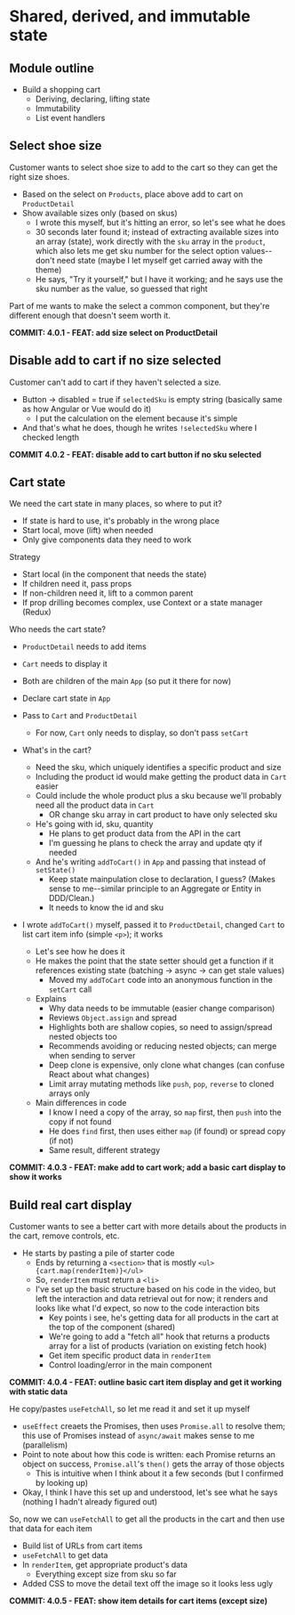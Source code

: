 # Shared, derived, and immutable state

## Module outline

-  Build a shopping cart
   -  Deriving, declaring, lifting state
   -  Immutability
   -  List event handlers

## Select shoe size

Customer wants to select shoe size to add to the cart so they can get the right size shoes.

-  Based on the select on `Products`, place above add to cart on `ProductDetail`
-  Show available sizes only (based on skus)
   -  I wrote this myself, but it's hitting an error, so let's see what he does
   -  30 seconds later found it; instead of extracting available sizes into an array (state), work directly with the `sku` array in the `product`, which also lets me get sku number for the select option values--don't need state (maybe I let myself get carried away with the theme)
   -  He says, "Try it yourself," but I have it working; and he says use the sku number as the value, so guessed that right

Part of me wants to make the select a common component, but they're different enough that doesn't seem worth it.

**COMMIT: 4.0.1 - FEAT: add size select on ProductDetail**

## Disable add to cart if no size selected

Customer can't add to cart if they haven't selected a size.

-  Button -> disabled = true if `selectedSku` is empty string (basically same as how Angular or Vue would do it)
   -  I put the calculation on the element because it's simple
-  And that's what he does, though he writes `!selectedSku` where I checked length

**COMMIT 4.0.2 - FEAT: disable add to cart button if no sku selected**

## Cart state

We need the cart state in many places, so where to put it?

-  If state is hard to use, it's probably in the wrong place
-  Start local, move (lift) when needed
-  Only give components data they need to work

Strategy

-  Start local (in the component that needs the state)
-  If children need it, pass props
-  If non-children need it, lift to a common parent
-  If prop drilling becomes complex, use Context or a state manager (Redux)

Who needs the cart state?

-  `ProductDetail` needs to add items
-  `Cart` needs to display it
-  Both are children of the main `App` (so put it there for now)

-  Declare cart state in `App`
-  Pass to `Cart` and `ProductDetail`
   -  For now, `Cart` only needs to display, so don't pass `setCart`
-  What's in the cart?
   -  Need the sku, which uniquely identifies a specific product and size
   -  Including the product id would make getting the product data in `Cart` easier
   -  Could include the whole product plus a sku because we'll probably need all the product data in `Cart`
      -  OR change sku array in cart product to have only selected sku
   -  He's going with id, sku, quantity
      -  He plans to get product data from the API in the cart
      -  I'm guessing he plans to check the array and update qty if needed
   -  And he's writing `addToCart()` in `App` and passing that instead of `setState()`
      -  Keep state mainpulation close to declaration, I guess? (Makes sense to me--similar principle to an Aggregate or Entity in DDD/Clean.)
      -  It needs to know the id and sku
-  I wrote `addToCart()` myself, passed it to `ProductDetail`, changed `Cart` to list cart item info (simple `<p>`); it works
   -  Let's see how he does it
   -  He makes the point that the state setter should get a function if it references existing state (batching -> async -> can get stale values)
      -  Moved my `addToCart` code into an anonymous function in the `setCart` call
   -  Explains
      -  Why data needs to be immutable (easier change comparison)
      -  Reviews `Object.assign` and spread
      -  Highlights both are shallow copies, so need to assign/spread nested objects too
      -  Recommends avoiding or reducing nested objects; can merge when sending to server
      -  Deep clone is expensive, only clone what changes (can confuse React about what changes)
      -  Limit array mutating methods like `push`, `pop`, `reverse` to cloned arrays only
   -  Main differences in code
      -  I know I need a copy of the array, so `map` first, then `push` into the copy if not found
      -  He does `find` first, then uses either `map` (if found) or spread copy (if not)
      -  Same result, different strategy

**COMMIT: 4.0.3 - FEAT: make add to cart work; add a basic cart display to show it works**

## Build real cart display

Customer wants to see a better cart with more details about the products in the cart, remove controls, etc.

-  He starts by pasting a pile of starter code
   -  Ends by returning a `<section>` that is mostly `<ul>{cart.map(renderItem)}</ul>`
   -  So, `renderItem` must return a `<li>`
   -  I've set up the basic structure based on his code in the video, but left the interaction and data retrieval out for now; it renders and looks like what I'd expect, so now to the code interaction bits
      -  Key points i see, he's getting data for all products in the cart at the top of the component (shared)
      -  We're going to add a "fetch all" hook that returns a products array for a list of products (variation on existing fetch hook)
      -  Get item specific product data in `renderItem`
      -  Control loading/error in the main component

**COMMIT: 4.0.4 - FEAT: outline basic cart item display and get it working with static data**

He copy/pastes `useFetchAll`, so let me read it and set it up myself

-  `useEffect` creaets the Promises, then uses `Promise.all` to resolve them; this use of Promises instead of `async/await` makes sense to me (parallelism)
-  Point to note about how this code is written: each Promise returns an object on success, `Promise.all`'s `then()` gets the array of those objects
   -  This is intuitive when I think about it a few seconds (but I confirmed by looking up)
-  Okay, I think I have this set up and understood, let's see what he says (nothing I hadn't already figured out)

So, now we can `useFetchAll` to get all the products in the cart and then use that data for each item

-  Build list of URLs from cart items
-  `useFetchAll` to get data
-  In `renderItem`, get appropriate product's data
   -  Everything except size from sku so far
-  Added CSS to move the detail text off the image so it looks less ugly

**COMMIT: 4.0.5 - FEAT: show item details for cart items (except size)**
